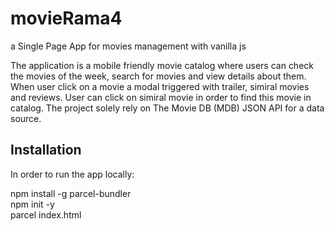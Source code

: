 # movieRama4

a Single Page App for movies management with vanilla js

The application is a mobile friendly movie catalog where users can check the movies of the week, search for movies and view
details about them. When user click on a movie a modal triggered with trailer, simiral movies and reviews. User can click on simiral movie in order to find this movie in catalog. 
The project solely rely on The Movie DB (MDB) JSON API for a data source. 



## Installation

In order to run the app locally:

npm install -g parcel-bundler </br>
npm init -y </br>
parcel index.html </br>
